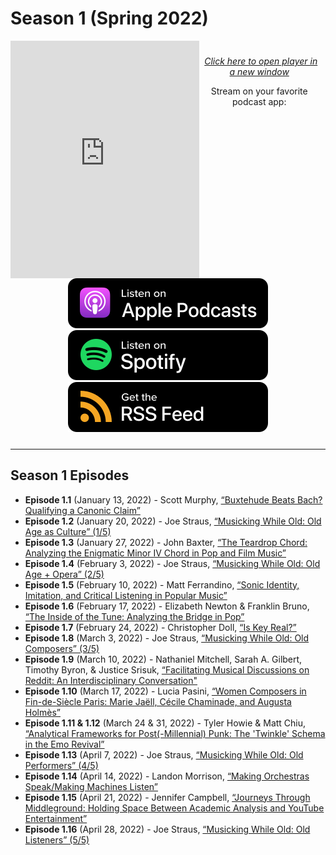 <!----DIVIDER: Top of Page ------------------------------------------------------------------------------------------------------------>
<div class="seasonheader">
    <h1 class="seasonheader-text">Season 1 (Spring 2022)</h1>
</div>

<div class="seasonplayer" id="podcastPlayer">
<iframe style="float: left; width: 60%; height: 380px; padding: 0px;" frameborder="no" scrolling="no" seamless src="https://player.captivate.fm/collection/c18d5987-c755-40fb-afbe-e7603d4b3312"></iframe>

<div id="streamingButtons" style="padding: 10px; text-align: center;">
<p><a style="font-style: italic; padding-left: 5px;" href="https://player.captivate.fm/collection/c18d5987-c755-40fb-afbe-e7603d4b3312" target="_blank">Click here to open player in a new window</a></p>

<p>Stream on your favorite podcast app:</p>
<a href="https://podcasts.apple.com/us/podcast/smt-pod/id1570119752" target="_blank"><img class="podimage" src="/images/ApplePodcasts.svg" alt="Listen on Apple Podcasts"/></a>
<a href="https://open.spotify.com/show/04BPdqjp732Z1zEvyKXWO3?go=1&utm_source=embed_v3&t=0" target="_blank"><img class="podimage" src="/images/Spotify.svg" alt="Listen on Spotify"/></a>
<a href="https://feeds.captivate.fm/smt-pod/" target="_blank"><img class="podimage" src="/images/RSSFeed.svg" alt="Get the RSS"/></a></div>
</div>

<hr>
<!----DIVIDER: Table of Contents ------------------------------------------------------------------------------------------------------------>
<div>
<h2>Season 1 Episodes</h2>
<ul><li id="1.1"><b>Episode 1.1</b> (January 13, 2022) - Scott Murphy, <a href="e1.1">“Buxtehude Beats Bach? Qualifying a Canonic Claim”</a></li>
<li id="1.2"><b>Episode 1.2</b> (January 20, 2022) - Joe Straus, <a href="e1.2">“Musicking While Old: Old Age as Culture” (1/5)</a></li>
<li id="1.3"><b>Episode 1.3</b> (January 27, 2022) - John Baxter, <a href="e1.3">“The Teardrop Chord: Analyzing the Enigmatic Minor IV Chord in Pop and Film Music”</a></li>
<li id="1.4"><b>Episode 1.4</b> (February 3, 2022) - Joe Straus, <a href="e1.4">“Musicking While Old: Old Age + Opera” (2/5)</a></li>
<li id="1.5"><b>Episode 1.5</b> (February 10, 2022) - Matt Ferrandino, <a href="e1.5">“Sonic Identity, Imitation, and Critical Listening in Popular Music”</a></li>
<li id="1.6"><b>Episode 1.6</b> (February 17, 2022) - Elizabeth Newton & Franklin Bruno, <a href="e1.6">“The Inside of the Tune: Analyzing the Bridge in Pop”</a></li>
<li id="1.7"><b>Episode 1.7</b> (February 24, 2022) - Christopher Doll, <a href="e1.7">“Is Key Real?”</a></li>
<li id="1.8"><b>Episode 1.8</b> (March 3, 2022) - Joe Straus, <a href="e1.8">“Musicking While Old: Old Composers” (3/5)</a></li>
<li id="1.9"><b>Episode 1.9</b> (March 10, 2022) - Nathaniel Mitchell, Sarah A. Gilbert, Timothy Byron, & Justice Srisuk, <a href="e1.9">“Facilitating Musical Discussions on Reddit: An Interdisciplinary Conversation"</a></li>
<li id="1.10"><b>Episode 1.10</b> (March 17, 2022) - Lucia Pasini, <a href="e1.10">“Women Composers in Fin-de-Siècle Paris: Marie Jaëll, Cécile Chaminade, and Augusta Holmès”</a></li>
<li id="1.11"><b>Episode 1.11 & 1.12</b> (March 24 & 31, 2022) - Tyler Howie & Matt Chiu, <a href="e1.11">“Analytical Frameworks for Post(-Millennial) Punk: The 'Twinkle' Schema in the Emo Revival”</a></li>
<li id="1.13"><b>Episode 1.13</b> (April 7, 2022) - Joe Straus, <a href="e1.13">“Musicking While Old: Old Performers” (4/5)</a></li>
<li id="1.14"><b>Episode 1.14</b> (April 14, 2022) - Landon Morrison, <a href="e1.14">“Making Orchestras Speak/Making Machines Listen”</a></li>
<li id="1.15"><b>Episode 1.15</b> (April 21, 2022) - Jennifer Campbell, <a href="e1.15">“Journeys Through Middleground: Holding Space Between Academic Analysis and YouTube Entertainment”</a></li>
<li id="1.16"><b>Episode 1.16</b> (April 28, 2022) - Joe Straus, <a href="e1.16">“Musicking While Old: Old Listeners” (5/5)</a></li>
</ul>





















</div>
